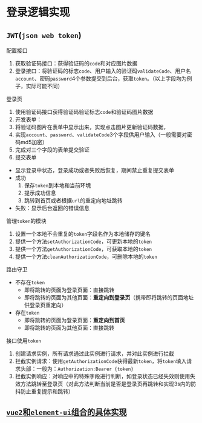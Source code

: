 # 登录逻辑实现

## `JWT`(`json web token`)

配置接口
1. 获取验证码接口：获得验证码的`code`和对应图片数据
2. 登录接口：将验证码的标志`code`、用户输入的验证码`validateCode`、用户名`account`、密码`password`4个参数提交到后台，获取`token`。（以上字段均为例子，实际可能不同）

登录页
1. 使用验证码接口获得验证码验证标志`code`和验证码图片数据
2. 开发表单：
  1. 将验证码图片在表单中显示出来，实现点击图片更新验证码数据，
  2. 实现`account`、`password`、`validateCode`3个字段供用户输入（一般需要对密码md5加密）
  3. 完成对三个字段的表单提交验证
3. 提交表单
  - 显示登录中状态，登录成功或者失败后恢复，期间禁止重复提交表单
  - 成功
    1. 保存`token`到本地和当前环境
    2. 提示成功信息
    3. 跳转到首页或者根据`url`的重定向地址跳转
  - 失败：显示后台返回的错误信息

管理`token`的模块
1. 设置一个本地不会重复的`token`字段名作为本地储存的键名
2. 提供一个方法`setAuthorizationCode`，可更新本地的`token`
3. 提供一个方法`getAuthorizationCode`，可获取本地的`token`
4. 提供一个方法`cleanAuthorizationCode`，可删除本地的`token`

路由守卫
- 不存在`token`
  - 即将跳转的页面为登录页面：直接跳转
  - 即将跳转的页面为其他页面：**重定向到登录页**（携带即将跳转的页面地址供登录页重定向）
- 存在`token`
  - 即将跳转的页面为登录页面：**重定向到首页**
  - 即将跳转的页面为其他页面：直接跳转

接口使用`token`
1. 创建请求实例，所有请求通过此实例进行请求，并对此实例进行拦截
2. 拦截实例请求：使用`getAuthorizationCode`获得最新`token`，将`token`填入请求头部：一般为：`Authorization:Bearer {token}`
3. 拦截实例响应：对响应中的特殊字段进行判断，如登录状态已经失效则使用失效方法跳转至登录页（对此方法判断当前是否是登录页再跳转和实现3s内的防抖防止重复提示和跳转）

## [`vue2`和`element-ui`组合的具体实现](./vue2-element.md)

